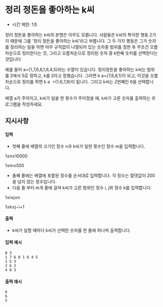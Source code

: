 <h1>정리 정돈을 좋아하는 k씨</h1>


* 시간 제한: 1초
  
정리 정돈을 좋아하는 k씨의 본명은 아무도 모릅니다. 사람들은 k씨의 특이한 행동 2가지 때문에 그를 '정리 정돈을 좋아하는 k씨'라고 부릅니다. 그 두 가지 행동은 그가 숫자를 정리하는 일을 하면 아무 규칙없이 나열되어 있는 숫자중 범위를 정한 후 무조건 오름차순으로 정리한다는 것, 그리고 오름차순으로 정리된 숫자 중 k번째 숫자를 선택한다는 것입니다

예를 들어 a={1,7,6,8,1,6,4,5}라는 수열이 있습니다. 정리정돈을 좋아하는 k씨는 범위를 2에서 5로 정하고, k를 2라고 정했습니다.
그러면 k 
a
​
 ={7,6,8,1}이 되고, 이것을 오름차순으로 정리를 하면 k 
a
​
 ={1,6,7,8}이 됩니다. 그리고 k씨는 2번째인 6을 선택합니다.

배열 a가 주어지고, k씨가 일을 한 횟수가 주어졌을 때, k씨가 고른 숫자를 출력하는 프로그램을 작성하세요.

<h2>지시사항</h2>
<h4>입력</h4>


* 첫째 줄에 배열의 크기인 정수 n과 k씨가 일한 횟수인 정수 m을 입력합니다.

1≤n≤10000

1≤m≤500

* 둘째 줄에는 배열에 포함된 정수를 순서대로 입력합니다. 각 정수는 절댓값이 200을 넘지 않는 정수입니다.
* 다음 줄 부터 m개 줄에 걸쳐 k씨가 고른 범위인 정수 i, j와 정수 k를 입력합니다.

1≤i≤j≤n

1≤k≤j−i+1

<h4>출력</h4>


* k씨가 일할 때마다 k씨가 선택한 숫자를 한 줄에 하나씩 출력합니다.

<h4>입력 예시</h4>
<code>8 3
1 7 6 8 1 6 4 5
1 5 3
2 6 2
4 8 3</code>
<h4>출력 예시</h4>
<code>6
6
5</code>
